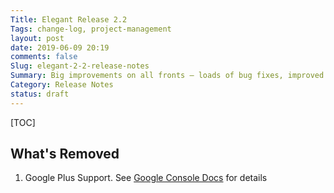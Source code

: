 ```yaml
---
Title: Elegant Release 2.2
Tags: change-log, project-management
layout: post
date: 2019-06-09 20:19
comments: false
Slug: elegant-2-2-release-notes
Summary: Big improvements on all fronts – loads of bug fixes, improved W3C conformance, a community development model, and a new website.
Category: Release Notes
status: draft
---
```


[TOC]

## What's Removed

1. Google Plus Support. See [Google Console Docs](https://support.google.com/webmasters/answer/6083347?hl=en&visit_id=636895737893231567-1725958475&rd=1) for details
